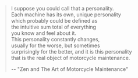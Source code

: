 > I suppose you could call that a personality.  
> Each machine has its own, unique personality  
> which probably could be defined as  
>   the intuitive sum total of everything  
>   you know and feel about it.  
> This personality constantly changes,  
> usually for the worse, but sometimes  
> surprisingly for the better, and it is this personality  
> that is the real object of motorcycle maintenance.  
>
> -- "Zen and The Art of Motorcycle Maintenance"
